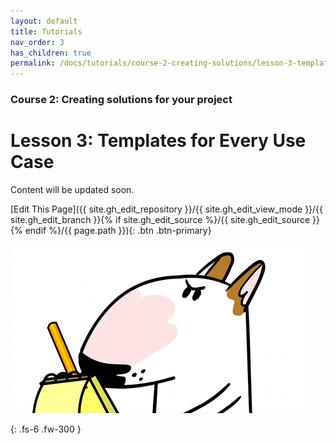 ```yaml
---
layout: default
title: Tutorials
nav_order: 3
has_children: true
permalink: /docs/tutorials/course-2-creating-solutions/lesson-3-templates-for-every-use-case
---
```

### Course 2: Creating solutions for your project

# Lesson 3: Templates for Every Use Case


Content will be updated soon.

[Edit This Page]({{ site.gh_edit_repository }}/{{ site.gh_edit_view_mode }}/{{ site.gh_edit_branch }}{% if site.gh_edit_source %}/{{ site.gh_edit_source }}{% endif %}/{{ page.path }}){: .btn .btn-primary}


![Be the First](/assets/images/blank-page.gif)


{: .fs-6 .fw-300 }
